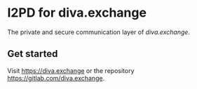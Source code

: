 # I2PD for diva.exchange
The private and secure communication layer of _diva.exchange_.

## Get started
Visit https://diva.exchange or the repository https://gitlab.com/diva.exchange.
